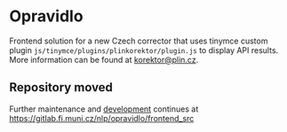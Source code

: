 # Opravidlo

Frontend solution for a new Czech corrector that uses tinymce custom plugin `js/tinymce/plugins/plinkorektor/plugin.js` to display API results. More information can be found at korektor@plin.cz.

## Repository moved

Further maintenance and [development](https://nlp.fi.muni.cz/projects/opravidlo20/) continues at https://gitlab.fi.muni.cz/nlp/opravidlo/frontend_src
